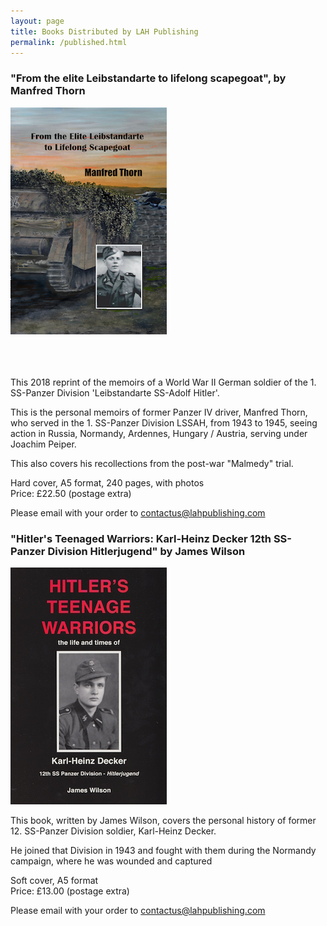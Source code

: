 ```yaml
---
layout: page
title: Books Distributed by LAH Publishing
permalink: /published.html
---
```


<div id="publishedByLAH">

  <h3>"From the elite Leibstandarte to lifelong scapegoat", by Manfred Thorn</h3>
  <img src="./assets/elite.png"/>
  <br/>
  <br/>
  <br/>
  <br/>

  <p>This 2018 reprint of the memoirs of a World War II German soldier of the 1. SS-Panzer Division 'Leibstandarte SS-Adolf Hitler'.</p> 
  
  <p>This is the personal memoirs of former Panzer IV driver, Manfred Thorn, who served in the 1. SS-Panzer Division LSSAH, from 1943 to 1945, seeing action in Russia, Normandy, Ardennes, Hungary / Austria, serving under Joachim Peiper. 
  
  <p>This also covers his recollections from the post-war "Malmedy" trial.
  
  <p>Hard cover, A5 format, 240 pages, with photos<br />Price: &pound;22.50 (postage extra)</p>

  <p>Please email with your order to <a href="mailto:contactus@lahpublishing.com">contactus@lahpublishing.com</a></p>


  <h3>"Hitler's Teenaged Warriors: Karl-Heinz Decker 12th SS-Panzer Division Hitlerjugend" by James Wilson</h3>
  <img src="./assets/teenage-warrior.jpeg" alt="Hitler's Teenaged Warriors: Karl-Heinz Decker 12th SS-Panzer Division Hitlerjugend" class="books" />

  <p>This book, written by James Wilson, covers the personal history of former 12. SS-Panzer Division soldier, Karl-Heinz Decker.</p>

  <p>He joined that Division in 1943 and fought with them during the Normandy campaign, where he was wounded and captured</p>

  <p>Soft cover, A5 format <br />Price: &pound;13.00 (postage extra)</p>

  <p>Please email with your order to <a href="mailto:contactus@lahpublishing.com">contactus@lahpublishing.com</a></p>

</div>
